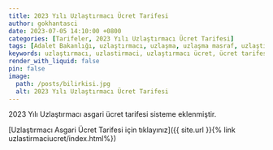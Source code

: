 ```yaml
---
title: 2023 Yılı Uzlaştırmacı Ücret Tarifesi
author: gokhantasci
date: 2023-07-05 14:10:00 +0800
categories: [Tarifeler, 2023 Yılı Uzlaştırmacı Ücret Tarifesi]
tags: [Adalet Bakanlığı, uzlaştırmacı, uzlaşma, uzlaşma masraf, uzlaştırma masraf, uzlaştırmacı ücreti, adliyeci]
keywords: uzlaştırmacı, uzlastirmaci, uzlaştırmacı ücret, ücret tarifesi
render_with_liquid: false
pin: false
image:
  path: /posts/bilirkisi.jpg
  alt: 2023 Yılı Uzlaştırmacı Ücret Tarifesi
---
```


2023 Yılı Uzlaştırmacı asgari ücret tarifesi sisteme eklenmiştir. 


[Uzlaştırmacı Asgari Ücret Tarifesi için tıklayınız]({{ site.url }}{% link uzlastirmaciucret/index.html%})